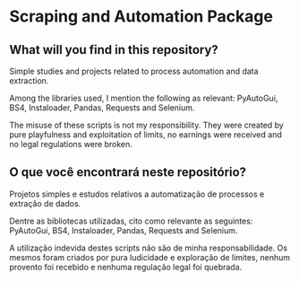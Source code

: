# Scraping and Automation Package

## What will you find in this repository?

Simple studies and projects related to process automation and data extraction.

Among the libraries used, I mention the following as relevant: PyAutoGui, BS4, Instaloader, Pandas, Requests and
Selenium.

The misuse of these scripts is not my responsibility. They were created by pure playfulness and exploitation of limits,
no earnings were received and no legal regulations were broken.

## O que você encontrará neste repositório?

Projetos simples e estudos relativos a automatização de processos e extração de dados.

Dentre as bibliotecas utilizadas, cito como relevante as seguintes: PyAutoGui, BS4, Instaloader, Pandas, Requests and
Selenium.

A utilização indevida destes scripts não são de minha responsabilidade. Os mesmos foram criados por pura ludicidade e
exploração de limites, nenhum provento foi recebido e nenhuma regulação legal foi quebrada.
